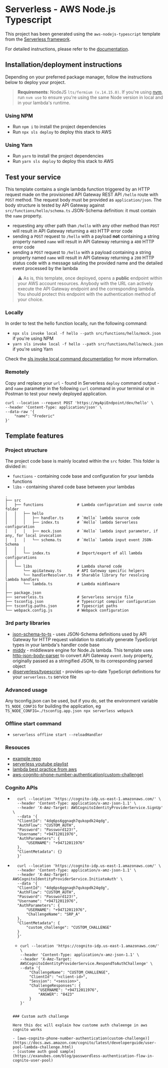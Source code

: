 # Serverless - AWS Node.js Typescript

This project has been generated using the `aws-nodejs-typescript` template from the [Serverless framework](https://www.serverless.com/).

For detailed instructions, please refer to the [documentation](https://www.serverless.com/framework/docs/providers/aws/).

## Installation/deployment instructions

Depending on your preferred package manager, follow the instructions below to deploy your project.

> **Requirements**: NodeJS `lts/fermium (v.14.15.0)`. If you're using [nvm](https://github.com/nvm-sh/nvm), run `nvm use` to ensure you're using the same Node version in local and in your lambda's runtime.

### Using NPM

- Run `npm i` to install the project dependencies
- Run `npx sls deploy` to deploy this stack to AWS

### Using Yarn

- Run `yarn` to install the project dependencies
- Run `yarn sls deploy` to deploy this stack to AWS

## Test your service

This template contains a single lambda function triggered by an HTTP request made on the provisioned API Gateway REST API `/hello` route with `POST` method. The request body must be provided as `application/json`. The body structure is tested by API Gateway against `src/functions/hello/schema.ts` JSON-Schema definition: it must contain the `name` property.

- requesting any other path than `/hello` with any other method than `POST` will result in API Gateway returning a `403` HTTP error code
- sending a `POST` request to `/hello` with a payload **not** containing a string property named `name` will result in API Gateway returning a `400` HTTP error code
- sending a `POST` request to `/hello` with a payload containing a string property named `name` will result in API Gateway returning a `200` HTTP status code with a message saluting the provided name and the detailed event processed by the lambda

> :warning: As is, this template, once deployed, opens a **public** endpoint within your AWS account resources. Anybody with the URL can actively execute the API Gateway endpoint and the corresponding lambda. You should protect this endpoint with the authentication method of your choice.

### Locally

In order to test the hello function locally, run the following command:

- `npx sls invoke local -f hello --path src/functions/hello/mock.json` if you're using NPM
- `yarn sls invoke local -f hello --path src/functions/hello/mock.json` if you're using Yarn

Check the [sls invoke local command documentation](https://www.serverless.com/framework/docs/providers/aws/cli-reference/invoke-local/) for more information.

### Remotely

Copy and replace your `url` - found in Serverless `deploy` command output - and `name` parameter in the following `curl` command in your terminal or in Postman to test your newly deployed application.

```
curl --location --request POST 'https://myApiEndpoint/dev/hello' \
--header 'Content-Type: application/json' \
--data-raw '{
    "name": "Frederic"
}'
```

## Template features

### Project structure

The project code base is mainly located within the `src` folder. This folder is divided in:

- `functions` - containing code base and configuration for your lambda functions
- `libs` - containing shared code base between your lambdas

```
.
├── src
│   ├── functions               # Lambda configuration and source code folder
│   │   ├── hello
│   │   │   ├── handler.ts      # `Hello` lambda source code
│   │   │   ├── index.ts        # `Hello` lambda Serverless configuration
│   │   │   ├── mock.json       # `Hello` lambda input parameter, if any, for local invocation
│   │   │   └── schema.ts       # `Hello` lambda input event JSON-Schema
│   │   │
│   │   └── index.ts            # Import/export of all lambda configurations
│   │
│   └── libs                    # Lambda shared code
│       └── apiGateway.ts       # API Gateway specific helpers
│       └── handlerResolver.ts  # Sharable library for resolving lambda handlers
│       └── lambda.ts           # Lambda middleware
│
├── package.json
├── serverless.ts               # Serverless service file
├── tsconfig.json               # Typescript compiler configuration
├── tsconfig.paths.json         # Typescript paths
└── webpack.config.js           # Webpack configuration
```

### 3rd party libraries

- [json-schema-to-ts](https://github.com/ThomasAribart/json-schema-to-ts) - uses JSON-Schema definitions used by API Gateway for HTTP request validation to statically generate TypeScript types in your lambda's handler code base
- [middy](https://github.com/middyjs/middy) - middleware engine for Node.Js lambda. This template uses [http-json-body-parser](https://github.com/middyjs/middy/tree/master/packages/http-json-body-parser) to convert API Gateway `event.body` property, originally passed as a stringified JSON, to its corresponding parsed object
- [@serverless/typescript](https://github.com/serverless/typescript) - provides up-to-date TypeScript definitions for your `serverless.ts` service file

### Advanced usage

Any tsconfig.json can be used, but if you do, set the environment variable `TS_NODE_CONFIG` for building the application, eg `TS_NODE_CONFIG=./tsconfig.app.json npx serverless webpack`

### Offline start command

- `serverless offline start --reloadHandler`

### Resouces

- [example repo](https://github.com/SaptarshiMisra/codegigs-reactjs-aws-serverless/tree/main/backend/apis)
- [serverless youtube playlist](https://www.youtube.com/watch?v=D5_FHbdsjRc&list=PLmexTtcbIn_gP8bpsUsHfv-58KsKPsGEo)
- [lambda best practice from aws](https://aws.amazon.com/blogs/compute/best-practices-for-organizing-larger-serverless-applications/)
- [aws-cognito-phone-number-authentication(custom-challenge)](https://techinscribed.com/passwordless-phone-number-authentication-using-aws-amplify-cognito/)

### Cognito APIs

- ```
    curl --location 'https://cognito-idp.us-east-1.amazonaws.com/' \
    --header 'Content-Type: application/x-amz-json-1.1' \
    --header 'X-Amz-Target: AWSCognitoIdentityProviderService.SignUp' \
    --data '{
    "ClientId": "4dq6ps6ggnaqh7qukopdk24qdg",
    "AuthFlow": "CUSTOM_AUTH",
    "Password": "Password123!",
    "Username": "+94712011976",
    "AuthParameters": {
        "USERNAME": "+94712011976"
    },
    "ClientMetadata": {}
    }'

  ```

- ```
    curl --location 'https://cognito-idp.us-east-1.amazonaws.com/' \
    --header 'Content-Type: application/x-amz-json-1.1' \
    --header 'X-Amz-Target: AWSCognitoIdentityProviderService.InitiateAuth' \
    --data '{
    "ClientId": "4dq6ps6ggnaqh7qukopdk24qdg",
    "AuthFlow": "CUSTOM_AUTH",
    "Password": "Password123!",
    "Username": "+94712011976",
    "AuthParameters": {
        "USERNAME": "+94712011976",
        "ChallengeName": "SRP_A"
    },
    "ClientMetadata": {
        "custom_challenge": "CUSTOM_CHALLENGE"
    }
    }'
  ```

  - ```
    curl --location 'https://cognito-idp.us-east-1.amazonaws.com/' \
    --header 'Content-Type: application/x-amz-json-1.1' \
    --header 'X-Amz-Target: AWSCognitoIdentityProviderService.RespondToAuthChallenge' \
    --data '{
        "ChallengeName": "CUSTOM_CHALLENGE",
        "ClientId": "<client-id>",
        "Session": "<session>",
        "ChallengeResponses": {
            "USERNAME": "+94712011976",
            "ANSWER": "8423"
        }
    }'
    ```

  ```

  ### Custom auth challenge

  Here this doc will explain how custome auth chaleenge in aws cognito works

  - [aws-cognito-phone-number-authentication(custom-challenge)](https://docs.aws.amazon.com/cognito/latest/developerguide/user-pool-lambda-challenge.html)
  - [custome auth good sample](https://exanubes.com/blog/passwordless-authentication-flow-in-cognito-user-pool)
  ```
